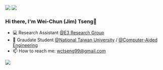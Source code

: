 

[<img src="https://img.shields.io/badge/linkedin-%230077B5.svg?&style=for-the-badge&logo=linkedin&logoColor=white" />](https://www.linkedin.com/in/wctseng)
[<img src="https://img.shields.io/badge/Medium-12100E?style=for-the-badge&logo=medium&logoColor=white" />](https://medium.com/@wctseng99)

### Hi there, I'm Wei-Chun (Jim) Tseng👋

- 💻 Research Assistant [@E3 Research Group](https://www.e3group.caece.net)
- 🏢 Graudate Student [@National Taiwan University](https://www.ntu.edu.tw/) / [@Computer-Aided Engineering](https://www.caece.net/)
- 📫 How to reach me: wctseng99@gmail.com


![](https://komarev.com/ghpvc/?username=wctseng99)

